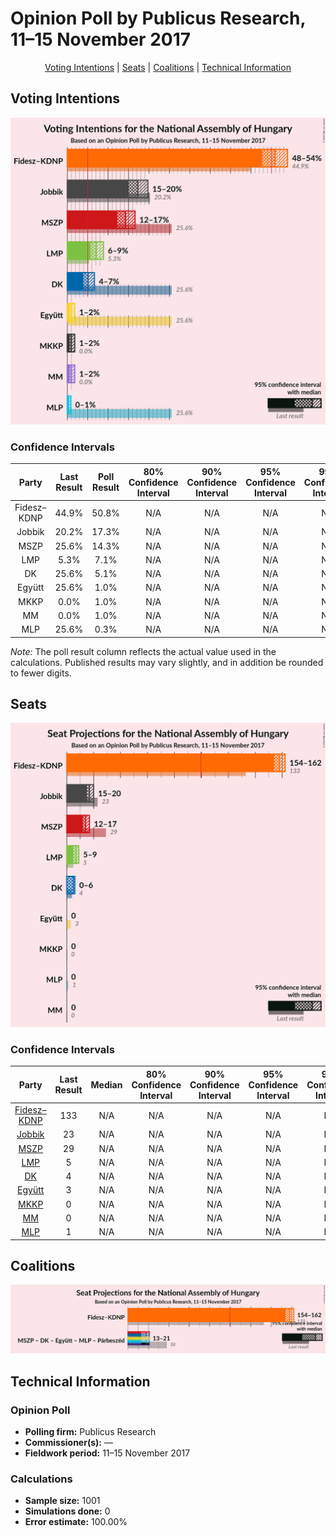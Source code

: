 # Opinion Poll by Publicus Research, 11–15 November 2017

<p align="center"><a href="#voting-intentions">Voting Intentions</a> | <a href="#seats">Seats</a> | <a href="#coalitions">Coalitions</a> | <a href="#technical-information">Technical Information</a></p>

## Voting Intentions

![Graph with voting intentions not yet produced](2017-11-15-PublicusResearch.png "Voting Intentions")

### Confidence Intervals

| Party | Last Result | Poll Result | 80% Confidence Interval | 90% Confidence Interval | 95% Confidence Interval | 99% Confidence Interval |
|:-----:|:-----------:|:-----------:|:-----------------------:|:-----------------------:|:-----------------------:|:-----------------------:|
| Fidesz–KDNP | 44.9% | 50.8% | N/A |N/A |N/A |N/A |
| Jobbik | 20.2% | 17.3% | N/A |N/A |N/A |N/A |
| MSZP | 25.6% | 14.3% | N/A |N/A |N/A |N/A |
| LMP | 5.3% | 7.1% | N/A |N/A |N/A |N/A |
| DK | 25.6% | 5.1% | N/A |N/A |N/A |N/A |
| Együtt | 25.6% | 1.0% | N/A |N/A |N/A |N/A |
| MKKP | 0.0% | 1.0% | N/A |N/A |N/A |N/A |
| MM | 0.0% | 1.0% | N/A |N/A |N/A |N/A |
| MLP | 25.6% | 0.3% | N/A |N/A |N/A |N/A |

*Note:* The poll result column reflects the actual value used in the calculations. Published results may vary slightly, and in addition be rounded to fewer digits.

## Seats

![Graph with seats not yet produced](2017-11-15-PublicusResearch-seats.png "Seats")

### Confidence Intervals

| Party | Last Result | Median | 80% Confidence Interval | 90% Confidence Interval | 95% Confidence Interval | 99% Confidence Interval |
|:-----:|:-----------:|:------:|:-----------------------:|:-----------------------:|:-----------------------:|:-----------------------:|
| <a href="#fidesz–kdnp">Fidesz–KDNP</a> | 133 | N/A | N/A |N/A |N/A |N/A |
| <a href="#jobbik">Jobbik</a> | 23 | N/A | N/A |N/A |N/A |N/A |
| <a href="#mszp">MSZP</a> | 29 | N/A | N/A |N/A |N/A |N/A |
| <a href="#lmp">LMP</a> | 5 | N/A | N/A |N/A |N/A |N/A |
| <a href="#dk">DK</a> | 4 | N/A | N/A |N/A |N/A |N/A |
| <a href="#együtt">Együtt</a> | 3 | N/A | N/A |N/A |N/A |N/A |
| <a href="#mkkp">MKKP</a> | 0 | N/A | N/A |N/A |N/A |N/A |
| <a href="#mm">MM</a> | 0 | N/A | N/A |N/A |N/A |N/A |
| <a href="#mlp">MLP</a> | 1 | N/A | N/A |N/A |N/A |N/A |


## Coalitions

![Graph with coalitions seats not yet produced](2017-11-15-PublicusResearch-coalitions-seats.png "Coalitions Seats")


## Technical Information

### Opinion Poll

+ **Polling firm:** Publicus Research
+ **Commissioner(s):** —
+ **Fieldwork period:** 11–15 November 2017

### Calculations

+ **Sample size:** 1001
+ **Simulations done:** 0
+ **Error estimate:** 100.00%

